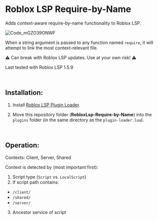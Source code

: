 # Roblox LSP Require-by-Name
Adds context-aware require-by-name functionality to Roblox LSP.

![Code_mGZO39ONWF](https://user-images.githubusercontent.com/2924585/162556118-bebe2db1-95ec-4179-9967-d3fc8a96ecad.gif)

When a string argument is passed to any function named `require`, it will attempt to link the most context-relevant file.

⚠️ Can break with Roblox LSP updates. Use at your own risk! ⚠️

Last tested with Roblox LSP 1.5.9

<br/>

## Installation:

1. Install [Roblox LSP Plugin Loader](https://github.com/MaxBorsch/RobloxLsp-plugin-loader).

2. Move this repository folder (**RobloxLsp-Require-by-Name**) into the `plugins` folder (in the same directory as the `plugin-loader.lua`).

<br/>

## Operation:

Contexts: Client, Server, Shared

Context is detected by (most important first):
1. Script type (`Script` vs. `LocalScript`)
2. If script path contains:
  - `/client/`
  - `/shared/`
  - `/server/`
3. Ancestor service of script
